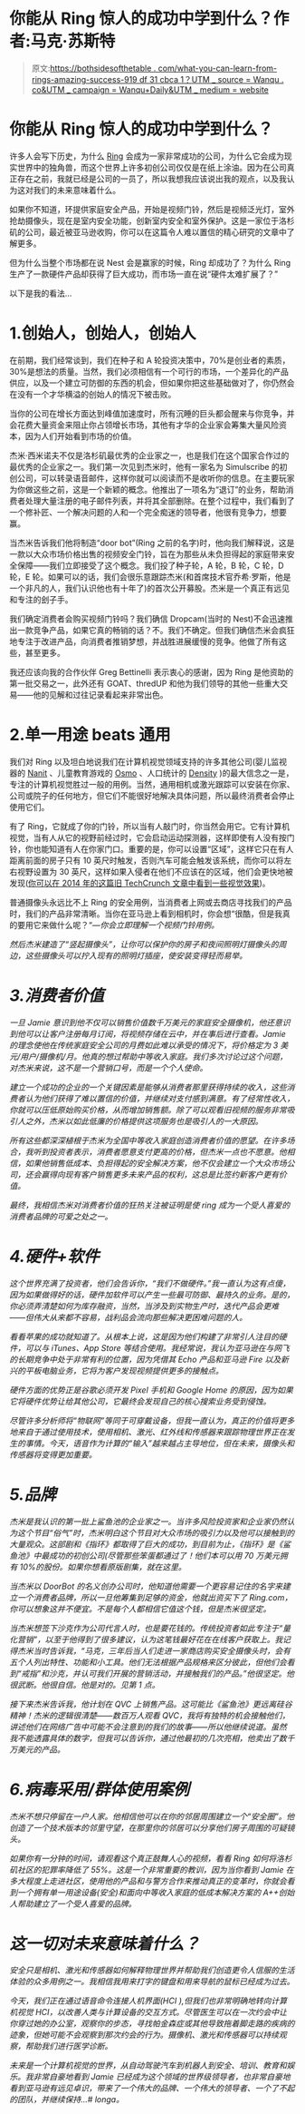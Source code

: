 # 你能从 Ring 惊人的成功中学到什么？作者:马克·苏斯特

> 原文:[https://bothsidesofthetable . com/what-you-can-learn-from-rings-amazing-success-919 df 31 cbca 1？UTM _ source = Wanqu . co&UTM _ campaign = Wanqu+Daily&UTM _ medium = website](https://bothsidesofthetable.com/what-can-you-learn-from-rings-astounding-success-919df31cbca1?utm_source=wanqu.co&utm_campaign=Wanqu+Daily&utm_medium=website)

# 你能从 Ring 惊人的成功中学到什么？



许多人会写下历史，为什么 [Ring](https://ring.com/) 会成为一家非常成功的公司，为什么它会成为现实世界中的独角兽，而这个世界上许多初创公司仅仅是在纸上涂油。因为在公司真正存在之前，我就已经是公司的一员了，所以我想我应该说出我的观点，以及我认为这对我们的未来意味着什么。

如果你不知道，环提供家庭安全产品，开始是视频门铃，然后是视频泛光灯，室外抢劫摄像头，现在是室内安全功能，创新室内安全和室外保护。这是一家位于洛杉矶的公司，最近被亚马逊收购，你可以在这篇令人难以置信的精心研究的文章中了解更多。

但为什么当整个市场都在说 Nest 会是赢家的时候，Ring 却成功了？为什么 Ring 生产了一款硬件产品却获得了巨大成功，而市场一直在说“硬件太难扩展了？”

以下是我的看法…

# 1.创始人，创始人，创始人

在前期，我们经常谈到，我们在种子和 A 轮投资决策中，70%是创业者的素质，30%是想法的质量。当然，我们必须相信有一个可行的市场，一个差异化的产品供应，以及一个建立可防御的东西的机会，但如果你把这些基础做对了，你仍然会在没有一个才华横溢的创始人的情况下被击败。

当你的公司在增长方面达到峰值加速度时，所有沉睡的巨头都会醒来与你竞争，并会花费大量资金来阻止你占领增长市场，其他有才华的企业家会筹集大量风险资本，因为人们开始看到市场的价值。

杰米·西米诺夫不仅是洛杉矶最优秀的企业家之一，也是我们在这个国家合作过的最优秀的企业家之一。我们第一次见到杰米时，他有一家名为 Simulscribe 的初创公司，可以转录语音邮件，这样你就可以阅读而不是收听你的信息。在主要玩家为你做这些之前，这是一个新颖的概念。他推出了一项名为“退订”的业务，帮助消费者处理大量注册的电子邮件列表，并将其全部删除。在整个过程中，我们看到了一个修补匠、一个解决问题的人和一个完全痴迷的领导者，他很有竞争力，想要赢。

当杰米告诉我们他将制造“door bot”(Ring 之前的名字)时，他向我们解释说，这是一款以大众市场价格出售的视频安全门铃，旨在为那些从未负担得起的家庭带来安全保障——我们立即接受了这个概念。我们投了种子轮，A 轮，B 轮，C 轮，D 轮，E 轮。如果可以的话，我们会很乐意跟踪杰米(和首席技术官乔希·罗斯，他是一个非凡的人，我们认识他也有十年了)的首次公开募股。杰米是一个真正有远见和专注的刽子手。

我们确定消费者会购买视频门铃吗？我们确信 Dropcam(当时的 Nest)不会迅速推出一款竞争产品，如果它真的畅销的话？不。我们不确定。但我们确信杰米会疯狂地专注于改进产品，向消费者推销梦想，并战胜进展缓慢的竞争。他做了所有这些，甚至更多。

我还应该向我的合作伙伴 Greg Bettinelli 表示衷心的感谢，因为 Ring 是他资助的第一批交易之一，此外还有 GOAT、thredUP 和他为我们领导的其他一些重大交易——他的见解和过往记录看起来非常出色。

# 2.单一用途 beats 通用

我们对 Ring 以及坦白地说我们在计算机视觉领域支持的许多其他公司(婴儿监视器的 [Nanit](https://www.nanit.com/) 、儿童教育游戏的 [Osmo](https://www.playosmo.com/en/) 、人口统计的 [Density](https://www.density.io/) )的最大信念之一是，专注的计算机视觉胜过一般的用例。当然，通用相机或激光跟踪可以安装在你家、公司或院子的任何地方，但它们不能很好地解决具体问题，所以最终消费者会停止使用它们。

有了 Ring，它就成了你的门铃，所以当有人敲门时，你当然会用它。它有计算机视觉，当有人从它的视野前经过时，它会启动运动探测器，这样即使有人没有按门铃，你也能知道有人在你家门口。重要的是，你可以设置“区域”，这样它只在有人距离前面的房子只有 10 英尺时触发，否则汽车可能会触发该系统，而你可以将左右视野设置为 30 英尺，这样如果入侵者在他们不应该在的区域，他们会更快地被发现([你可以在 2014 年的这篇旧 TechCrunch 文章中看到一些视觉效果](https://techcrunch.com/2014/09/29/doorbot-ring-home-security-doorbell/))。

普通摄像头永远比不上 Ring 的安全用例，当消费者上网或去商店寻找我们的产品时，我们的产品非常清晰。当你在亚马逊上看到相机时，你会想“很酷，但是我真的要用它来做什么呢？“*—你会立即理解一个视频门铃用例。*

*然后杰米建造了“竖起摄像头”，让你可以保护你的房子和夜间照明灯摄像头的周边，这些摄像头可以拧入现有的照明灯插座，使安装变得轻而易举。*

# *3.消费者价值*

*一旦 Jamie 意识到他不仅可以销售价值数千万美元的家庭安全摄像机，他还意识到他可以让客户注册每月订阅，将视频存储在云中，并在事后进行查看。Jamie 的理念使他在传统家庭安全公司的月费如此难以承受的情况下，将价格定为 3 美元/用户/摄像机/月。他真的想过帮助中等收入家庭。我们多次讨论过这个问题，对杰米来说，这不是一个营销口号，而是一个个人使命。*

*建立一个成功的企业的一个关键因素是能够从消费者那里获得持续的收入，这些消费者认为他们获得了难以置信的价值，并继续对支付感到满意。有了经常性收入，你就可以压低原始购买价格，从而增加销售额。除了可以观看旧视频的服务非常吸引人之外，杰米以如此低廉的价格提供这项服务也是吸引人的一大原因。*

*所有这些都深深植根于杰米为全国中等收入家庭创造消费者价值的愿望。在许多场合，我听到投资者表示，消费者愿意支付更高的价格，但杰米一点也不愿意。他相信，如果他销售低成本、负担得起的安全解决方案，他不仅会建立一个大众市场公司，还会赢得向现有客户销售更多未来产品的权利，这总是比签约新客户更有价值。*

*最终，我相信杰米对消费者价值的狂热关注被证明是使 ring 成为一个受人喜爱的消费者品牌的可爱之处之一。*

# *4.硬件+软件*

*这个世界充满了投资者，他们会告诉你，“我们不做硬件。”我一直认为这有点傻，因为如果做得好的话，硬件加软件可以产生一些最可防御、最持久的业务。是的，你必须弄清楚如何为库存融资，当然，当涉及到实物生产时，迭代产品会更难——但伟大从来都不容易，战利品会流向那些解决更困难问题的人。*

*看看苹果的成功就知道了。从根本上说，这是因为他们构建了非常引人注目的硬件，可以与 iTunes、App Store 等结合使用。我经常说，我认为亚马逊在与网飞的长期竞争中处于非常有利的位置，因为凭借其 Echo 产品和亚马逊 Fire 以及新兴的平板电脑业务，它将为客户发现视频提供更多的接触点。*

*硬件方面的优势正是谷歌必须开发 Pixel 手机和 Google Home 的原因，因为如果它将硬件优势让给其他公司，它最终会发现自己的核心搜索业务受到侵蚀。*

*尽管许多分析师将“物联网”等同于可穿戴设备，但我一直认为，真正的价值将更多地来自于通过使用技术，使用相机、激光、红外线和传感器来跟踪物理世界正在发生的事情。今天，语音作为计算的“输入”越来越占主导地位，但在未来，摄像头和传感器将变得更加重要。*

# *5.品牌*

*杰米是我认识的第一批上鲨鱼池的企业家之一。当许多风险投资家和企业家仍然认为这个节目“俗气”时，杰米明白这个节目对大众市场的吸引力以及他可以接触到的大量观众。这部剧和《指环》都取得了巨大的成功，到目前为止，《指环》是《鲨鱼池》中最成功的初创公司(尽管那些笨蛋都通过了！他们本可以用 70 万美元拥有 10%的股份。如果你想看原版剧集，就在这里。*

*当杰米以 DoorBot 的名义创办公司时，他知道他需要一个更容易记住的名字来建立一个消费者品牌，所以一旦他筹集到足够的资金，他就出资买下了 Ring.com，你可以想象这并不便宜。不是每个人都相信它值这个钱，但是杰米很坚定。*

*当杰米想签下沙克作为公司代言人时，也是要花钱的。传统投资者如此专注于“量化营销”，以至于他得到了很多建议，认为这笔钱最好花在在线客户获取上。我记得杰米当时告诉我，“马克，三年后当人们走进一家商店购买安全摄像头时，会有五个人列出特性、功能和小工具。他们无法根据产品规格来区分彼此，但他们会看到“戒指”和沙克，并认可我们开展的营销活动，并接触我们的产品。”他很坚定。他很武断。他很自信。他是对的。见第 1 点。*

*接下来杰米告诉我，他计划在 QVC 上销售产品。这可能比《鲨鱼池》更远离硅谷精神！杰米的逻辑很清楚——数百万人观看 QVC，我将有独特的机会接触他们，讲述他们在网络广告中可能不会注意到的我们的故事——所以他继续说道。虽然我不能透露具体的数字，但我可以告诉你，通过他最初的几次亮相，他卖出了数千万美元的产品。*

# *6.病毒采用/群体使用案例*

*杰米不想只停留在一户人家。他相信他可以在你的邻居周围建立一个“安全圈”。他创造了一个技术版本的邻里守望，在那里你的邻居可以分享他们房子周围的可疑镜头。*

*如果你有一分钟的时间，请观看这个真正鼓舞人心的视频，看看 Ring 如何将洛杉矶社区的犯罪率降低了 55%。这是一个非常重要的教训，因为当你看到 Jamie 在多大程度上走进社区，使用他的产品和与警方合作来推动真正的变革时，你就会看到一个拥有单一用途设备(安全)和面向中等收入家庭的低成本解决方案的 A++创始人帮助建立了一个受人喜爱的品牌。*



# *这一切对未来意味着什么？*

*安全只是相机、激光和传感器如何解释物理世界并帮助我们创造更令人信服的生活体验的众多用例之一。我相信我用来打字的键盘和用来导航的鼠标已经成为过去。*

*今天，我们正在通过语音命令连接人机界面(HCI ),但我们也非常明确地转向计算机视觉 HCI，以改善人类与计算设备的交互方式。尽管医生可以在一次约会中让你穿过她的办公室，观察你的步态，寻找帕金森症或其他导致拖着脚走路的疾病的迹象，但她可能不会观察到那次约会的行为。摄像机、激光和传感器可以持续观察，帮助我们进行医学诊断。*

*未来是一个计算机视觉的世界，从自动驾驶汽车到机器人到安全、培训、教育和娱乐。我非常自豪地看到 Jamie 已经成为这个领域的世界级领导者，也非常自豪地看到亚马逊有远见卓识，带来了一个伟大的品牌、一个伟大的领导者、一个了不起的团队，并继续保持…# longa。*



